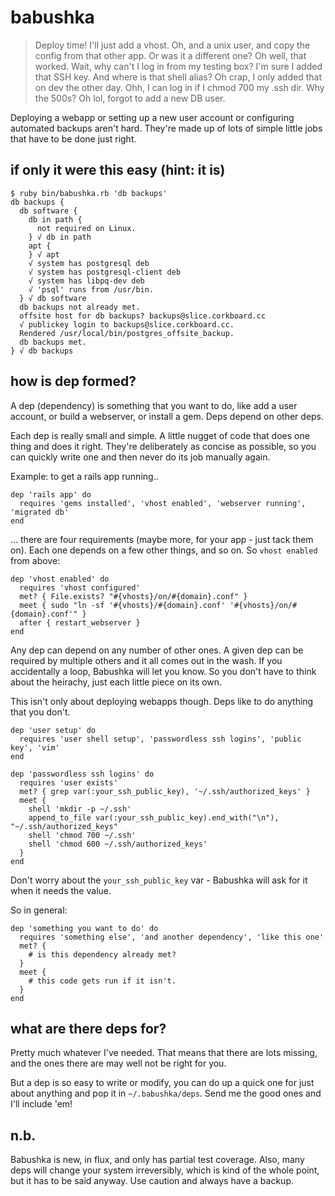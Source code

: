 babushka
===

> Deploy time! I'll just add a vhost. Oh, and a unix user, and copy the config from that other app. Or was it a different one? Oh well, that worked. Wait, why can't I log in from my testing box? I'm sure I added that SSH key. And where is that shell alias? Oh crap, I only added that on dev the other day. Ohh, I can log in if I chmod 700 my .ssh dir. Why the 500s? Oh lol, forgot to add a new DB user.

Deploying a webapp or setting up a new user account or configuring automated backups aren't hard. They're made up of lots of simple little jobs that have to be done just right.


if only it were this easy (hint: it is)
---

    $ ruby bin/babushka.rb 'db backups'
    db backups {
      db software {
        db in path {
          not required on Linux.
        } √ db in path
        apt {
        } √ apt
        √ system has postgresql deb
        √ system has postgresql-client deb
        √ system has libpq-dev deb
        √ 'psql' runs from /usr/bin.
      } √ db software
      db backups not already met.
      offsite host for db backups? backups@slice.corkboard.cc
      √ publickey login to backups@slice.corkboard.cc.
      Rendered /usr/local/bin/postgres_offsite_backup.
      db backups met.
    } √ db backups


how is dep formed?
---

A dep (dependency) is something that you want to do, like add a user account, or build a webserver, or install a gem. Deps depend on other deps.

Each dep is really small and simple. A little nugget of code that does one thing and does it right. They're deliberately as concise as possible, so you can quickly write one and then never do its job manually again.

Example: to get a rails app running..

    dep 'rails app' do
      requires 'gems installed', 'vhost enabled', 'webserver running', 'migrated db'
    end

... there are four requirements (maybe more, for your app - just tack them on). Each one depends on a few other things, and so on. So `vhost enabled` from above:

    dep 'vhost enabled' do
      requires 'vhost configured'
      met? { File.exists? "#{vhosts}/on/#{domain}.conf" }
      meet { sudo "ln -sf '#{vhosts}/#{domain}.conf' '#{vhosts}/on/#{domain}.conf'" }
      after { restart_webserver }
    end

Any dep can depend on any number of other ones. A given dep can be required by multiple others and it all comes out in the wash. If you accidentally a loop, Babushka will let you know. So you don't have to think about the heirachy, just each little piece on its own.

This isn't only about deploying webapps though. Deps like to do anything that you don't.

    dep 'user setup' do
      requires 'user shell setup', 'passwordless ssh logins', 'public key', 'vim'
    end

    dep 'passwordless ssh logins' do
      requires 'user exists'
      met? { grep var(:your_ssh_public_key), '~/.ssh/authorized_keys' }
      meet {
        shell 'mkdir -p ~/.ssh'
        append_to_file var(:your_ssh_public_key).end_with("\n"), "~/.ssh/authorized_keys"
        shell 'chmod 700 ~/.ssh'
        shell 'chmod 600 ~/.ssh/authorized_keys'
      }
    end

Don't worry about the `your_ssh_public_key` var - Babushka will ask for it when it needs the value.

So in general:

    dep 'something you want to do' do
      requires 'something else', 'and another dependency', 'like this one'
      met? {
        # is this dependency already met?
      }
      meet {
        # this code gets run if it isn't.
      }
    end


what are there deps for?
---

Pretty much whatever I've needed. That means that there are lots missing, and the ones there are may well not be right for you.

But a dep is so easy to write or modify, you can do up a quick one for just about anything and pop it in `~/.babushka/deps`. Send me the good ones and I'll include 'em!


n.b.
---

Babushka is new, in flux, and only has partial test coverage. Also, many deps will change your system irreversibly, which is kind of the whole point, but it has to be said anyway. Use caution and always have a backup.

